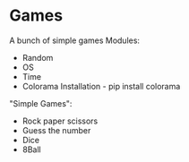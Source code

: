 # Games
A bunch of simple games
Modules:
- Random
- OS
- Time
- Colorama
Installation - pip install colorama

"Simple Games":
- Rock paper scissors 
- Guess the number 
- Dice
- 8Ball